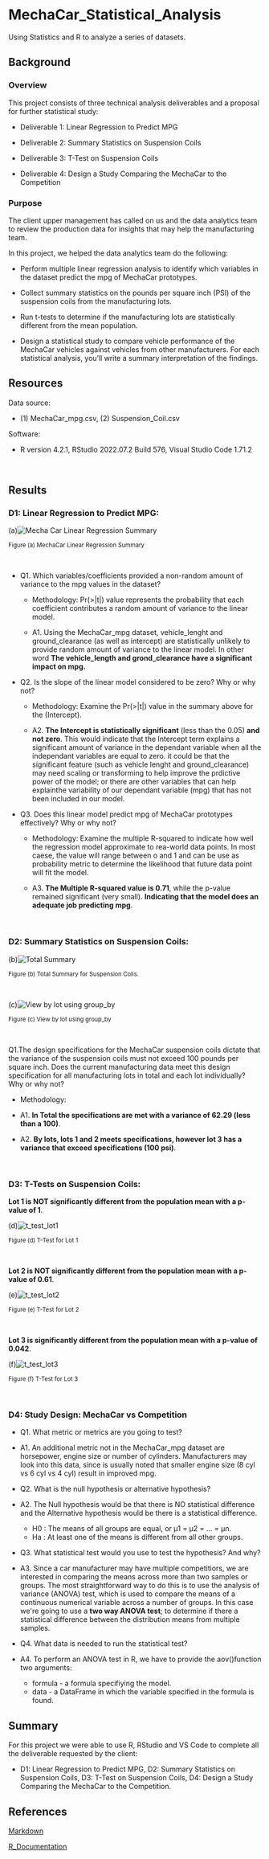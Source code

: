 # MechaCar_Statistical_Analysis
Using Statistics and R to analyze a series of datasets.


## Background

### Overview

This project consists of three technical analysis deliverables and a proposal for further statistical study:

- Deliverable 1: Linear Regression to Predict MPG

- Deliverable 2: Summary Statistics on Suspension Coils

- Deliverable 3: T-Test on Suspension Coils

- Deliverable 4: Design a Study Comparing the MechaCar to the Competition


### Purpose

The client upper management has called on us and the data analytics team to review the production data for insights that may help the manufacturing team.

In this project, we helped the data analytics team do the following:

- Perform multiple linear regression analysis to identify which variables in the dataset predict the mpg of MechaCar prototypes.

- Collect summary statistics on the pounds per square inch (PSI) of the suspension coils from the manufacturing lots.

- Run t-tests to determine if the manufacturing lots are statistically different from the mean population.

- Design a statistical study to compare vehicle performance of the MechaCar vehicles against vehicles from other manufacturers. For each statistical analysis, you’ll write a summary interpretation of the findings.

  
## Resources

Data source:

- (1) MechaCar_mpg.csv, (2) Suspension_Coil.csv

Software:

- R version 4.2.1, RStudio 2022.07.2 Build 576, Visual Studio Code 1.71.2
 
<br/>

## Results

### D1: Linear Regression to Predict MPG:

(a)![Mecha Car Linear Regression Summary](./Images/MechaCar_linear_regression_summary.png)
 
<sub> Figure (a) MechaCar Linear Regression Summary

<br/>

- Q1. Which variables/coefficients provided a non-random amount of variance to the mpg values in the dataset?

    - Methodology: Pr(>|t|) value represents the probability that each coefficient contributes a random amount of variance to the linear model.

    - A1. Using the MechaCar_mpg dataset, vehicle_lenght and ground_clearance (as well as intercept) are statistically unlikely to provide random amount of variance to the linear model. In other word **The vehicle_length and grond_clearance have a significant impact on mpg.**

- Q2. Is the slope of the linear model considered to be zero? Why or why not?

    - Methodology: Examine the Pr(>|t|) value in the summary above for the (Intercept).

    - A2. **The Intercept is statistically significant** (less than the 0.05) **and not zero**. This would indicate that the Intercept term explains a significant amount of variance in the dependant variable when all the independant variables are equal to zero. it could be that the significant feature (such as vehicle lenght and ground_clearance) may need scaling or transforming to help improve the prdictive power of the model; or there are other variables that can help explainthe variability of our dependant variable (mpg) that has not been included in our model.


- Q3. Does this linear model predict mpg of MechaCar prototypes effectively? Why or why not?

    - Methodology: Examine the multiple R-squared to indicate how well the regression model approximate to rea-world data points. In most caese, the value will range between o and 1 and can be use as probability metric to determine the likelihood that future data point will fit the model.

    - A3. **The Multiple R-squared value is 0.71**, while the p-value remained significant (very small). **Indicating that the model does an adequate job predicting mpg**.

<br/>

### D2: Summary Statistics on Suspension Coils:


(b)![Total Summary](./Images/total_summary.png)
 
<sub> Figure (b) Total Summary for Suspension Colis.

<br/>

(c)![View by lot using group_by](./Images/View%20by%20lot%20using%20group_by.png)
 
<sub> Figure (c) View by lot using group_by

<br/>

Q1.The design specifications for the MechaCar suspension coils dictate that the variance of the suspension coils must not exceed 100 pounds per square inch. Does the current manufacturing data meet this design specification for all manufacturing lots in total and each lot individually? Why or why not?

- Methodology:

- A1. **In Total the specifications are met with a variance of 62.29 (less than a 100)**.

- A2. **By lots, lots 1 and 2 meets specifications, however lot 3 has a variance that exceed specifications (100 psi)**.


<br/>


### D3: T-Tests on Suspension Coils:

**Lot 1 is NOT significantly different from the population mean with a p-value of 1**.

(d)![t_test_lot1](./Images/t_test_lot1.png)
 
<sub> Figure (d) T-Test for Lot 1

<br/>

**Lot 2 is NOT significantly different from the population mean with a p-value of 0.61**.

(e)![t_test_lot2](./Images/t_test_lot2.png)
 
<sub> Figure (e) T-Test for Lot 2

<br/>

**Lot 3 is significantly different from the population mean with a p-value of 0.042**.

(f)![t_test_lot3](./Images/t_test_lot3.png)
 
<sub> Figure (f) T-Test for Lot 3

<br/>

### D4: Study Design: MechaCar vs Competition

- Q1. What metric or metrics are you going to test?

- A1. An additional metric not in the MechaCar_mpg dataset are horsepower, engine size or number of cylinders. Manufacturers may look into this data, since is usually noted that smaller engine size (8 cyl vs 6 cyl vs 4 cyl) result in improved mpg.

- Q2. What is the null hypothesis or alternative hypothesis?

- A2. The Null hypothesis would be that there is NO statistical difference and the Alternative hypothesis would be there is a statistical difference.

    - H0 : The means of all groups are equal, or µ1 = µ2 = … = µn.
    - Ha : At least one of the means is different from all other groups.

- Q3. What statistical test would you use to test the hypothesis? And why?

- A3. Since a car manufacturer may have multiple competitiors, we are interested in comparing the means across more than two samples or groups. The most straightforward way to do this is to use the analysis of variance (ANOVA) test, which is used to compare the means of a continuous numerical variable across a number of groups. In this case we're going to use a **two way ANOVA test**; to determine if there a statistical difference between the distribution means from multiple samples.

- Q4. What data is needed to run the statistical test?

- A4. To perform an ANOVA test in R, we have to provide the aov()function two arguments:

    - formula - a formula specifiying the model.
    - data - a DataFrame in which the variable specified in the formula is found.

## Summary

For this project we were able to use R, RStudio and VS Code to complete all the deliverable requested by the client:
- D1: Linear Regression to Predict MPG, D2: Summary Statistics on Suspension Coils, D3: T-Test on Suspension Coils, D4: Design a Study Comparing the MechaCar to the Competition.



## References

[Markdown](https://docs.github.com/en/get-started/writing-on-github/getting-started-with-writing-and-formatting-on-github/basic-writing-and-formatting-syntax)

[R_Documentation](https://www.rdocumentation.org/)


